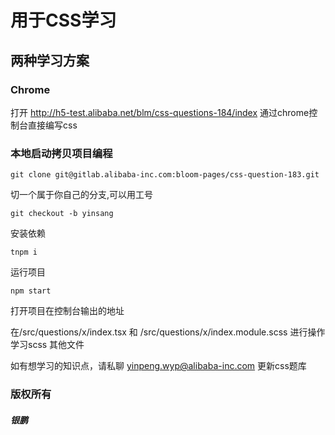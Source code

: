 
# 用于CSS学习
## 两种学习方案
### Chrome
打开 http://h5-test.alibaba.net/blm/css-questions-184/index 通过chrome控制台直接编写css
### 本地启动拷贝项目编程
```
git clone git@gitlab.alibaba-inc.com:bloom-pages/css-question-183.git
```
切一个属于你自己的分支,可以用工号
```
git checkout -b yinsang
```
安装依赖
```
tnpm i
```
运行项目
```
npm start
```
打开项目在控制台输出的地址

在/src/questions/x/index.tsx  和 /src/questions/x/index.module.scss 进行操作学习scss
其他文件

如有想学习的知识点，请私聊 yinpeng.wyp@alibaba-inc.com 更新css题库
### 版权所有
##### 银鹏
